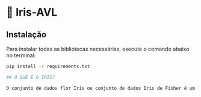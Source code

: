 # 🌸 Iris-AVL

## Instalação

Para instalar todas as bibliotecas necessárias, execute o comando abaixo no terminal:

```bash
pip install -r requirements.txt

## O QUE É O IRIS?

O conjunto de dados flor Iris ou conjunto de dados Iris de Fisher é um conjunto de dados multivariados introduzido pelo estatístico e biólogo britânico Ronald Fisher em seu artigo de 1936. O conjunto de dados consiste em 50 amostras de cada uma das três espécies de Iris ( Iris setosa, Iris virginica e Iris versicolor). Quatro variáveis foram medidas em cada amostra: o comprimento e a largura das sépalas e pétalas, em centímetros. Com base na combinação dessas quatro características, Fisher desenvolveu um modelo discriminante linear para distinguir as espécies umas das outras.
